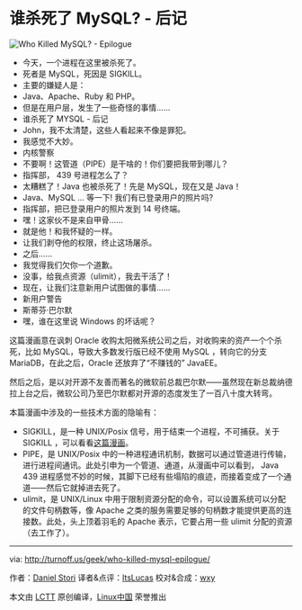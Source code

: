 谁杀死了 MySQL? - 后记
===============

![Who Killed MySQL? - Epilogue](https://github.com/LCTT/comic/raw/master/turnoff.us/who-killed-mysql-epilogue/who-killed-mysql-epilogue.png)

- 今天，一个进程在这里被杀死了。
- 死者是 MySQL，死因是 SIGKILL。
- 主要的嫌疑人是：
- Java、Apache、Ruby 和 PHP。
- 但是在用户层，发生了一些奇怪的事情……
- 谁杀死了 MYSQL - 后记
- John，我不太清楚，这些人看起来不像是罪犯。
- 我感觉不大妙。
- 内核警察
- 不要啊！这管道（PIPE）是干啥的！你们要把我带到哪儿？
- 指挥部， 439 号进程怎么了？
- 太糟糕了！Java 也被杀死了！先是 MySQL，现在又是 Java！
- Java、MySQL ... 等一下! 我们有已登录用户的照片吗?
- 指挥部，把已登录用户的照片发到 14 号终端。
- 嘿！这家伙不是来自甲骨……
- 就是他！和我怀疑的一样。
- 让我们剥夺他的权限，终止这场屠杀。
- 之后……
- 我觉得我们欠你一个道歉。
- 没事，给我点资源（ulimit），我去干活了！
- 现在，让我们注意新用户试图做的事情……
- 新用户警告
- 斯蒂芬·巴尔默
- 嘿，谁在这里说 Windows 的坏话呢？

这篇漫画意在讽刺 Oracle 收购太阳微系统公司之后，对收购来的资产一个个杀死，比如 MySQL，导致大多数发行版已经不使用 MySQL ，转向它的分支 MariaDB，在此之后，Oracle 还放弃了“不赚钱的” JavaEE。

然后之后，是以对开源不友善而著名的微软前总裁巴尔默——虽然现在新总裁纳德拉上台之后，微软公司乃至巴尔默都对开源的态度发生了一百八十度大转弯。

本篇漫画中涉及的一些技术方面的隐喻有：

- SIGKILL，是一种 UNIX/Posix 信号，用于结束一个进程，不可捕获。关于 SIGKILL ，可以看看[这篇漫画](https://linux.cn/article-8791-1.html)。
- PIPE，是 UNIX/Posix 中的一种进程通讯机制，数据可以通过管道进行传输，进行进程间通讯。此处引申为一个管道、通道，从漫画中可以看到， Java 439 进程感觉不妙的时候，其脚下已经有些塌陷的痕迹，而接着变成了一个通道——然后它就掉进去死了。
- ulimit，是 UNIX/Linux 中用于限制资源分配的命令，可以设置系统可以分配的文件句柄数等，像 Apache 之类的服务需要足够的句柄数才能提供更高的连接数。此处，头上顶着羽毛的 Apache 表示，它要占用一些 ulimit 分配的资源（去工作了）。

---
via: http://turnoff.us/geek/who-killed-mysql-epilogue/

作者：[Daniel Stori][a]
译者&点评：[ItsLucas](https://github.com/ItsLucas)
校对&合成：[wxy](https://github.com/wxy)

本文由 [LCTT](https://github.com/LCTT/TranslateProject) 原创编译，[Linux中国](https://linux.cn/) 荣誉推出

[a]:http://turnoff.us/about/
